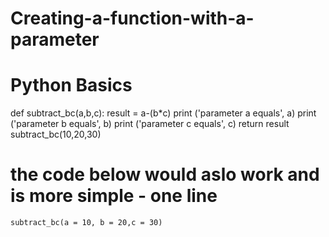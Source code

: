 # Creating-a-function-with-a-parameter
# Python Basics
def subtract_bc(a,b,c):
    result = a-(b*c)
    print ('parameter a equals', a)
    print ('parameter b equals', b)
    print ('parameter c equals', c)
    return result
    subtract_bc(10,20,30)
# the code below would aslo work and is more simple - one line
    subtract_bc(a = 10, b = 20,c = 30)

